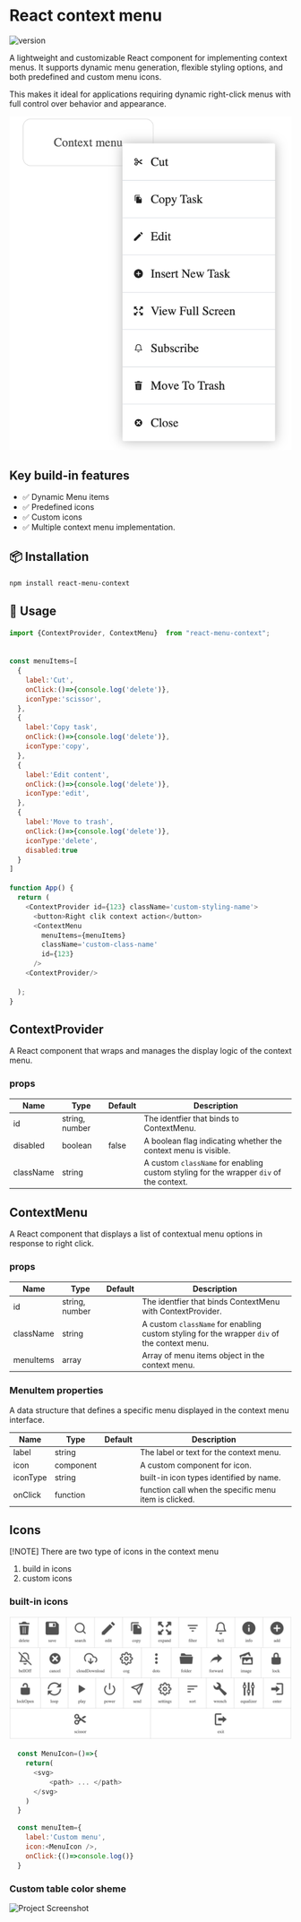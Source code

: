 # React context menu

![version](https://img.shields.io/badge/version-0.0.1-blue.svg)

A lightweight and customizable React component for implementing context menus. It supports dynamic menu generation, flexible styling options,
and both predefined and custom menu icons.

This makes it ideal for applications requiring dynamic right-click menus with full control over behavior and appearance.

![Project Screenshot](./Screenshot-context-menu.png)

## Key build-in features

- ✅ Dynamic Menu items 
- ✅ Predefined icons
- ✅ Custom icons
- ✅ Multiple context menu implementation.


## 📦 Installation

```bash
npm install react-menu-context
```
## 🚀 Usage

```js
import {ContextProvider, ContextMenu}  from "react-menu-context";


const menuItems=[
  {
    label:'Cut',  
    onClick:()=>{console.log('delete')},
    iconType:'scissor',
  },
  {
    label:'Copy task',
    onClick:()=>{console.log('delete')},
    iconType:'copy',
  },
  {
    label:'Edit content',
    onClick:()=>{console.log('delete')},
    iconType:'edit',
  },
  {
    label:'Move to trash',
    onClick:()=>{console.log('delete')},
    iconType:'delete',
    disabled:true
  }
]

function App() {
  return (
    <ContextProvider id={123} className='custom-styling-name'>
      <button>Right clik context action</button>
      <ContextMenu 
        menuItems={menuItems}
        className='custom-class-name'
        id={123}
      />
    <ContextProvider/>
    
  );
}
```

## ContextProvider
A React component that wraps and manages the display logic of the context menu.

### props

| Name | Type | Default | Description |
| ---  | ---  | ------  | -------     |
| id   | string, number |             | The identfier that binds to ContextMenu.                       |
| disabled | boolean    |   false     | A boolean flag indicating whether the context menu is visible. |
| className| string     |             | A custom `className` for enabling custom styling for the wrapper `div` of the context. |

## ContextMenu
A React component that displays a list of contextual menu options in response to right click.

### props
| Name | Type | Default | Description |
| ---  | ---  | ------  | -------     |
| id   | string, number |             | The identfier that binds ContextMenu with ContextProvider.     |
| className | string    |             | A custom `className` for enabling custom styling for the wrapper `div` of the context menu. |
| menuItems | array     |             | Array of menu items object in the context menu. |

### MenuItem properties
A data structure that defines a specific menu displayed in the context menu interface.

| Name | Type | Default | Description |
| ---  | ---  | ------  | -------     |
| label| string |                     | The label or text for the context menu.               |
| icon | component |                  | A custom component for icon.                          |
| iconType| string |                  | built-in icon types identified by name.               |
| onClick | function |                | function call when the specific menu item is clicked. |



## Icons
[!NOTE]
There are two type of icons in the context menu
1. build in icons
2. custom icons

### built-in icons

![build-in icons](./Screenshot-icons.png)


```js
  const MenuIcon=()=>{
    return(
      <svg>
          <path> ... </path>
      </svg>
    )
  }
```
```js
  const menuItem={
    label:'Custom menu',
    icon:<MenuIcon />,
    onClick:{()=>console.log()}
  }
```


### Custom table color sheme
![Project Screenshot](src/assets/images/theme-green.png)

